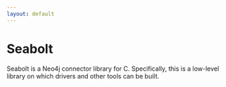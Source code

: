 ```yaml
---
layout: default
---
```

# Seabolt

Seabolt is a Neo4j connector library for C.
Specifically, this is a low-level library on which drivers and other tools can be built.
